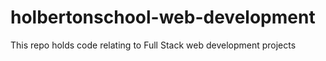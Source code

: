 # holbertonschool-web-development
This repo holds code relating to Full Stack web development projects
